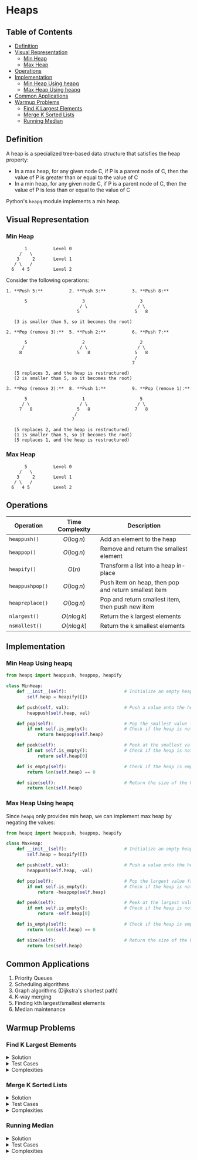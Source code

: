 <h1> Heaps </h1>
<h2> Table of Contents </h2>

- [Definition](#definition)
- [Visual Representation](#visual-representation)
  - [Min Heap](#min-heap)
  - [Max Heap](#max-heap)
- [Operations](#operations)
- [Implementation](#implementation)
  - [Min Heap Using heapq](#min-heap-using-heapq)
  - [Max Heap Using heapq](#max-heap-using-heapq)
- [Common Applications](#common-applications)
- [Warmup Problems](#warmup-problems)
  - [Find K Largest Elements](#find-k-largest-elements)
  - [Merge K Sorted Lists](#merge-k-sorted-lists)
  - [Running Median](#running-median)

## Definition

A heap is a specialized tree-based data structure that satisfies the heap property:

- In a max heap, for any given node C, if P is a parent node of C, then the value of P is greater than or equal to the value of C
- In a min heap, for any given node C, if P is a parent node of C, then the value of P is less than or equal to the value of C

Python's `heapq` module implements a min heap.

## Visual Representation

### Min Heap

```
       1          Level 0
     /   \
    3     2       Level 1
   / \   /
  6   4 5         Level 2
```

Consider the following operations:

```
1. **Push 5:**          2. **Push 3:**          3. **Push 8:**

       5                     3                     3
                            / \                   / \
                           5                     5   8

   (3 is smaller than 5, so it becomes the root)

2. **Pop (remove 3):**  5. **Push 2:**          6. **Push 7:**

       5                     2                     2
      /                     / \                   / \
     8                     5   8                 5   8
                                                 /
                                                7

   (5 replaces 3, and the heap is restructured)
   (2 is smaller than 5, so it becomes the root)

3. **Pop (remove 2):**  8. **Push 1:**          9. **Pop (remove 1):**

       5                     1                     5
      / \                   / \                   / \
     7   8                 5   8                 7   8
                          /
                         7

   (5 replaces 2, and the heap is restructured)
   (1 is smaller than 5, so it becomes the root)
   (5 replaces 1, and the heap is restructured)
```

### Max Heap

```
       5          Level 0
     /   \
    3     2       Level 1
   / \   /
  6   4 5         Level 2
```

## Operations

| Operation       | Time Complexity | Description                                          |
| --------------- | :-------------: | ---------------------------------------------------- |
| `heappush()`    |   $O(\log n)$   | Add an element to the heap                           |
| `heappop()`     |   $O(\log n)$   | Remove and return the smallest element               |
| `heapify()`     |     $O(n)$      | Transform a list into a heap in-place                |
| `heappushpop()` |   $O(\log n)$   | Push item on heap, then pop and return smallest item |
| `heapreplace()` |   $O(\log n)$   | Pop and return smallest item, then push new item     |
| `nlargest()`    |  $O(n \log k)$  | Return the k largest elements                        |
| `nsmallest()`   |  $O(n \log k)$  | Return the k smallest elements                       |

## Implementation

### Min Heap Using heapq

```python
from heapq import heappush, heappop, heapify

class MinHeap:
    def __init__(self):                      # Initialize an empty heap
        self.heap = heapify([])

    def push(self, val):                     # Push a value onto the heap
        heappush(self.heap, val)

    def pop(self):                           # Pop the smallest value from the heap
        if not self.is_empty():              # Check if the heap is not empty
            return heappop(self.heap)

    def peek(self):                          # Peek at the smallest value without popping it
        if not self.is_empty():              # Check if the heap is not empty
            return self.heap[0]

    def is_empty(self):                      # Check if the heap is empty
        return len(self.heap) == 0

    def size(self):                          # Return the size of the heap
        return len(self.heap)
```

### Max Heap Using heapq

Since `heapq` only provides min heap, we can implement max heap by negating the values:

```python
from heapq import heappush, heappop, heapify

class MaxHeap:
    def __init__(self):                      # Initialize an empty heap
        self.heap = heapify([])

    def push(self, val):                     # Push a value onto the heap (negated)
        heappush(self.heap, -val)

    def pop(self):                           # Pop the largest value from the heap
        if not self.is_empty():              # Check if the heap is not empty
            return -heappop(self.heap)

    def peek(self):                          # Peek at the largest value without popping it
        if not self.is_empty():              # Check if the heap is not empty
            return -self.heap[0]

    def is_empty(self):                      # Check if the heap is empty
        return len(self.heap) == 0

    def size(self):                          # Return the size of the heap
        return len(self.heap)
```

## Common Applications

1. Priority Queues
2. Scheduling algorithms
3. Graph algorithms (Dijkstra's shortest path)
4. K-way merging
5. Finding kth largest/smallest elements
6. Median maintenance

## Warmup Problems

### Find K Largest Elements

<details>
<summary>Solution</summary>

```python
from heapq import nlargest

def find_k_largest(nums, k):
    return nlargest(k, nums)

# Alternative implementation using min heap
def find_k_largest_heap(nums, k):
    heap = []
    for num in nums:
        heappush(heap, num)
        if len(heap) > k:
            heappop(heap)
    return sorted(heap, reverse=True)
```

</details>

<details>
<summary>Test Cases</summary>

```python
def test_k_largest():
    # Test case 1: Basic case
    assert find_k_largest([3,1,4,1,5,9,2,6,5], 3) == [9,6,5]

    # Test case 2: K equals array length
    assert find_k_largest([1,2,3,4,5], 5) == [5,4,3,2,1]

    # Test case 3: K equals 1
    assert find_k_largest([1,2,3,4,5], 1) == [5]

    # Test case 4: Array with duplicates
    assert find_k_largest([5,5,5,5], 2) == [5,5]
```

</details>

<details>
<summary>Complexities</summary>

- Time complexity: $O(n \log k)$
- Space complexity: $O(k)$
</details>

### Merge K Sorted Lists

<details>
<summary>Solution</summary>

```python
from heapq import heappush, heappop

def merge_k_sorted_lists(lists):
    heap = []
    result = []

    # Add first element from each list
    for i, lst in enumerate(lists):
        if lst:
            heappush(heap, (lst[0], i, 0))

    while heap:
        val, list_idx, elem_idx = heappop(heap)
        result.append(val)

        # If there are more elements in this list, add the next one
        if elem_idx + 1 < len(lists[list_idx]):
            next_elem = lists[list_idx][elem_idx + 1]
            heappush(heap, (next_elem, list_idx, elem_idx + 1))

    return result
```

</details>

<details>
<summary>Test Cases</summary>

```python
def test_merge_k_sorted():
    # Test case 1: Basic case
    lists = [[1,4,5],[1,3,4],[2,6]]
    assert merge_k_sorted_lists(lists) == [1,1,2,3,4,4,5,6]

    # Test case 2: Empty lists
    assert merge_k_sorted_lists([]) == []

    # Test case 3: Single list
    assert merge_k_sorted_lists([[1,2,3]]) == [1,2,3]

    # Test case 4: Lists with duplicates
    lists = [[1,1,1],[1,1,1]]
    assert merge_k_sorted_lists(lists) == [1,1,1,1,1,1]
```

</details>

<details>
<summary>Complexities</summary>

- Time complexity: $O(N \log k)$ where N is total number of elements and k is number of lists.
- Space complexity: $O(k)$ for the heap.
</details>

### Running Median

<details>
<summary>Solution</summary>

```python
from heapq import heappush, heappop

class MedianFinder:
    def __init__(self):
        self.small = []  # max heap for smaller half
        self.large = []  # min heap for larger half

    def addNum(self, num):
        # Push to appropriate heap
        if len(self.small) == len(self.large):
            heappush(self.large, -heappushpop(self.small, -num))
        else:
            heappush(self.small, -heappushpop(self.large, num))

    def findMedian(self):
        if len(self.small) == len(self.large):
            return (self.large[0] - self.small[0]) / 2.0
        return float(self.large[0])
```

</details>

<details>
<summary>Test Cases</summary>

```python
def test_median_finder():
    mf = MedianFinder()

    # Test case 1: Single number
    mf.addNum(1)
    assert mf.findMedian() == 1.0

    # Test case 2: Even number of elements
    mf.addNum(2)
    assert mf.findMedian() == 1.5

    # Test case 3: Odd number of elements
    mf.addNum(3)
    assert mf.findMedian() == 2.0

    # Test case 4: Multiple elements
    mf = MedianFinder()
    nums = [6,10,2,6,5,0,6,3,1,0,0]
    for num in nums:
        mf.addNum(num)
    assert mf.findMedian() == 3.0
```

</details>

<details>
<summary>Complexities</summary>

- Time complexity:
  - addNum: $O(\log n)$
  - findMedian: $O(1)$
- Space complexity: $O(n)$

</details>
